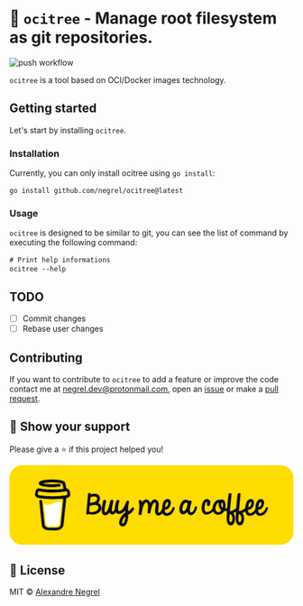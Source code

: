 # :evergreen_tree: `ocitree` - Manage root filesystem as git repositories.

![push workflow](https://github.com/negrel/ocitree/actions/workflows/push.yaml/badge.svg)

`ocitree` is a tool based on OCI/Docker images technology.

## Getting started

Let's start by installing `ocitree`.

### Installation

Currently, you can only install ocitree using `go install`:

```shell
go install github.com/negrel/ocitree@latest
```

### Usage

`ocitree` is designed to be similar to git, you can see the list of command by 
executing the following command:

```shell
# Print help informations
ocitree --help
```

## TODO

- [ ] Commit changes
- [ ] Rebase user changes

## Contributing

If you want to contribute to `ocitree` to add a feature or improve the code contact
me at [negrel.dev@protonmail.com](mailto:negrel.dev@protonmail.com), open an
[issue](https://github.com/negrel/ocitree/issues) or make a
[pull request](https://github.com/negrel/ocitree/pulls).

## :stars: Show your support

Please give a :star: if this project helped you!

[![buy me a coffee](.github/images/bmc-button.png)](https://www.buymeacoffee.com/negrel)

## :scroll: License

MIT © [Alexandre Negrel](https://www.negrel.dev/)

